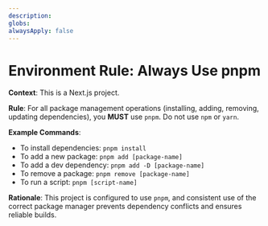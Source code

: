 ```yaml
---
description: 
globs: 
alwaysApply: false
---
```

# Environment Rule: Always Use pnpm

**Context**: This is a Next.js project.

**Rule**: For all package management operations (installing, adding, removing, updating dependencies), you **MUST** use `pnpm`. Do not use `npm` or `yarn`.

**Example Commands**:
*   To install dependencies: `pnpm install`
*   To add a new package: `pnpm add [package-name]`
*   To add a dev dependency: `pnpm add -D [package-name]`
*   To remove a package: `pnpm remove [package-name]`
*   To run a script: `pnpm [script-name]`

**Rationale**: This project is configured to use `pnpm`, and consistent use of the correct package manager prevents dependency conflicts and ensures reliable builds.